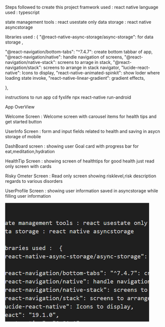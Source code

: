 Steps followed to create this project
framwork used : react native
language used : typescript

state management tools : react usestate only
data storage : react native asyncstorage

libraries used : {
"@react-native-async-storage/async-storage": for data storage ,

"@react-navigation/bottom-tabs": "^7.4.7": create bottom tabbar of app,
"@react-navigation/native": handle navigation of screens,
"@react-navigation/native-stack": screens to arrage in stack,
"@react-navigation/stack": screens to arrange in stack navigator,
"lucide-react-native": Icons to display,
"react-native-animated-spinkit": show loder where loading state invoke,
"react-native-linear-gradient": gradient effects,

},

instructions to run app
cd fyxlife
npx react-native run-android

App OverView

Welcome Screen :
Welcome screen with carousel items for health tips and get started button

UserInfo Screen :
form and input fields related to health and saving in asycn storage of mobile

DashBoard screen :
showing user Goal card with progress bar for eat,meditation,hydration

HealthTip Screen :
showing screen of healthtips for good health just read only screen with cards

Risky Ometer Screen :
Read only screen showing risklevel,risk description regards to various disorders

UserProfile Screen :
showing user information saved in asyncstorage while filling user information


![alt text](image.png)
